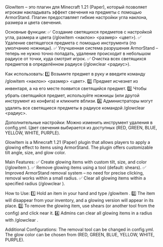GlowItem – это плагин для Minecraft 1.21 (Paper), который позволяет игрокам накладывать эффект свечения на предметы с помощью ArmorStand. Плагин предоставляет гибкие настройки угла наклона, размера и цвета свечения.

Основные функции:
✅ Создание светящихся предметов с настройкой угла, размера и цвета (/glowitem <наклон> <размер> <цвет>).
✅ Удаление светящегося предмета с помощью инструмента (по умолчанию ножницы).
✅ Улучшенная система разрушения ArmorStand – теперь не нужно точно попадать, удаление происходит в небольшом радиусе от точки, куда смотрит игрок.
✅ Очистка всех светящихся предметов в определённом радиусе (/glowclear <радиус>).

Как использовать:
1️⃣ Возьмите предмет в руку и введите команду /glowitem <наклон> <размер> <цвет>.
2️⃣ Предмет исчезнет из инвентаря, а на его месте появится светящийся предмет.
3️⃣ Чтобы убрать светящийся предмет, используйте ножницы (или другой инструмент из конфига) и кликните вблизи.
4️⃣ Администраторы могут удалять все светящиеся предметы в радиусе командой /glowclear <радиус>.

Дополнительные настройки:
Можно изменить инструмент удаления в config.yml.
Цвет свечения выбирается из доступных (RED, GREEN, BLUE, YELLOW, WHITE, PURPLE).


GlowItem is a Minecraft 1.21 (Paper) plugin that allows players to apply a glowing effect to items using ArmorStand. The plugin offers customizable tilt angle, size, and glow color.

Main Features:
✅ Create glowing items with custom tilt, size, and color (/glowitem <angle> <size> <color>).
✅ Remove glowing items using a tool (default: shears).
✅ Improved ArmorStand removal system – no need for precise clicking, removal works within a small radius.
✅ Clear all glowing items within a specified radius (/glowclear <radius>).

How to Use:
1️⃣ Hold an item in your hand and type /glowitem <angle> <size> <color>.
2️⃣ The item will disappear from your inventory, and a glowing version will appear in its place.
3️⃣ To remove the glowing item, use shears (or another tool from the config) and click near it.
4️⃣ Admins can clear all glowing items in a radius with /glowclear <radius>.

Additional Configurations:
The removal tool can be changed in config.yml.
The glow color can be chosen from (RED, GREEN, BLUE, YELLOW, WHITE, PURPLE).
